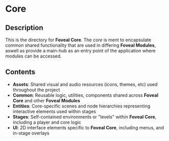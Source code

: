 # Core

## Description

This is the directory for **Foveal Core**.
The *core* is ment to encapsulate common shared functionality that are used in differing **Foveal Modules**, aswell as provide a main-hub as an entry point of the application where modules can be accessed.

## Contents

- **Assets**: Shared visual and audio resources (icons, themes, etc) used throughout the project
- **Common**: Reusable logic, utilities, components shared across **Foveal Core** and other **Foveal Modules**
- **Entities**: Core-specific scenes and node hierarchies representing interactive elements used within stages
- **Stages**: Self-contained environments or "levels" within **Foveal Core**, including a player and core logic
- **UI**: 2D interface elements specific to **Foveal Core**, including menus, and in-stage overlays
